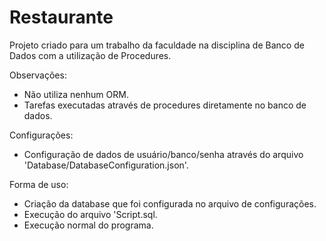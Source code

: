 # Restaurante
Projeto criado para um trabalho da faculdade na disciplina de Banco de Dados com a utilização de Procedures.

Observações:
- Não utiliza nenhum ORM.
- Tarefas executadas através de procedures diretamente no banco de dados.

Configurações:
- Configuração de dados de usuário/banco/senha através do arquivo 'Database/DatabaseConfiguration.json'.

Forma de uso:
- Criação da database que foi configurada no arquivo de configurações.
- Execução do arquivo 'Script.sql.
- Execução normal do programa.
